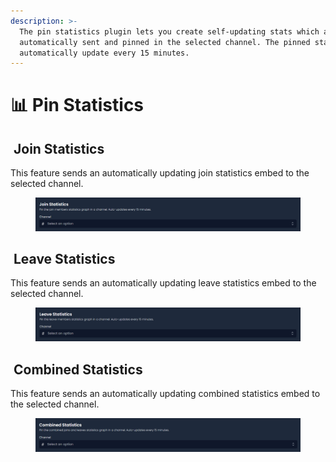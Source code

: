 ```yaml
---
description: >-
  The pin statistics plugin lets you create self-updating stats which are
  automatically sent and pinned in the selected channel. The pinned statistics
  automatically update every 15 minutes.
---
```


# 📊 Pin Statistics

## <img src="../../.gitbook/assets/premium.png" alt="" data-size="line"> Join Statistics

This feature sends an automatically updating join statistics embed to the selected channel.

<figure><img src="../../.gitbook/assets/JoinStats.png" alt=""><figcaption></figcaption></figure>

## <img src="../../.gitbook/assets/premium.png" alt="" data-size="line"> Leave Statistics

This feature sends an automatically updating leave statistics embed to the selected channel.

<figure><img src="../../.gitbook/assets/LeaveStats.png" alt=""><figcaption></figcaption></figure>

## <img src="../../.gitbook/assets/premium.png" alt="" data-size="line"> Combined Statistics

This feature sends an automatically updating combined statistics embed to the selected channel.

<figure><img src="../../.gitbook/assets/CombinedStats.png" alt=""><figcaption></figcaption></figure>
